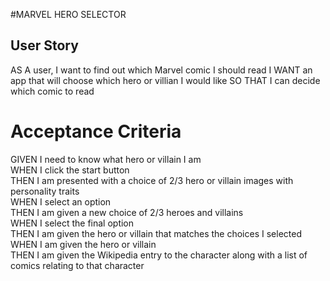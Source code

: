 #MARVEL HERO SELECTOR
## User Story
AS A user, I want to find out which Marvel comic I should read
I WANT an app that will choose which hero or villian I would like
SO THAT I can decide which comic to read

# Acceptance Criteria
GIVEN I need to know what hero or villain I am <br>
WHEN I click the start button <br>
THEN I am presented with a choice of 2/3 hero or villain images with personality traits <br>
WHEN I select an option <br> 
THEN I am given a new choice of 2/3 heroes and villains <br>
WHEN I select the final option <br>
THEN I am given the hero or villain that matches the choices I selected <br>
WHEN I am given the hero or villain <br>
THEN I am given the Wikipedia entry to the character along with a list of comics relating to that character <br>
